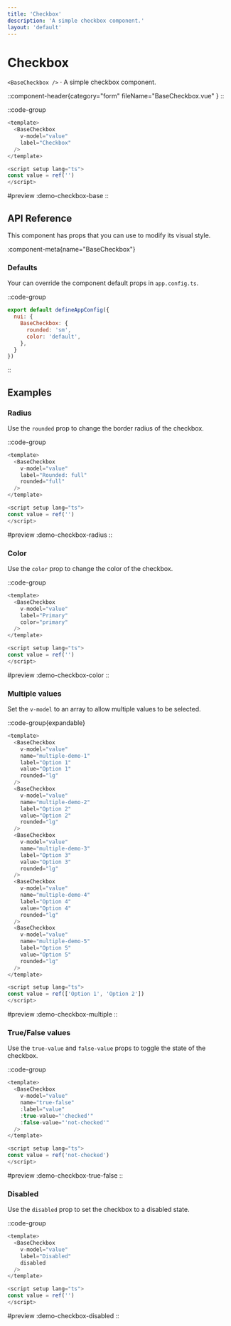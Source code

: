 ```yaml
---
title: 'Checkbox'
description: 'A simple checkbox component.'
layout: 'default'
---
```


# Checkbox

`<BaseCheckbox />` · A simple checkbox component.

::component-header{category="form" fileName="BaseCheckbox.vue" }
::

::code-group

```js [DemoCheckboxBase.vue]
<template>
  <BaseCheckbox
    v-model="value"
    label="Checkbox"
  />
</template>

<script setup lang="ts">
const value = ref('')
</script>
```

#preview
:demo-checkbox-base
::

## API Reference

This component has props that you can use to modify its visual style.

:component-meta{name="BaseCheckbox"}

### Defaults

Your can override the component default props in `app.config.ts`.

::code-group

```js [app.config.ts]
export default defineAppConfig({
  nui: {
    BaseCheckbox: {
      rounded: 'sm',
      color: 'default',
    },
  }
})
```
::

## Examples

### Radius

Use the `rounded` prop to change the border radius of the checkbox.

::code-group

```js [DemoCheckboxRadius.vue]
<template>
  <BaseCheckbox
    v-model="value"
    label="Rounded: full"
    rounded="full"
  />
</template>

<script setup lang="ts">
const value = ref('')
</script>
```

#preview
:demo-checkbox-radius
::

### Color

Use the `color` prop to change the color of the checkbox.

::code-group

```js [DemoCheckboxColor.vue]
<template>
  <BaseCheckbox
    v-model="value"
    label="Primary"
    color="primary"
  />
</template>

<script setup lang="ts">
const value = ref('')
</script>
```

#preview
:demo-checkbox-color
::

### Multiple values

Set the `v-model` to an array to allow multiple values to be selected.

::code-group{expandable}

```js [DemoCheckboxMultiple.vue]
<template>
  <BaseCheckbox
    v-model="value"
    name="multiple-demo-1"
    label="Option 1"
    value="Option 1"
    rounded="lg"
  />
  <BaseCheckbox
    v-model="value"
    name="multiple-demo-2"
    label="Option 2"
    value="Option 2"
    rounded="lg"
  />
  <BaseCheckbox
    v-model="value"
    name="multiple-demo-3"
    label="Option 3"
    value="Option 3"
    rounded="lg"
  />
  <BaseCheckbox
    v-model="value"
    name="multiple-demo-4"
    label="Option 4"
    value="Option 4"
    rounded="lg"
  />
  <BaseCheckbox
    v-model="value"
    name="multiple-demo-5"
    label="Option 5"
    value="Option 5"
    rounded="lg"
  />
</template>

<script setup lang="ts">
const value = ref(['Option 1', 'Option 2'])
</script>
```

#preview
:demo-checkbox-multiple
::

### True/False values

Use the `true-value` and `false-value` props to toggle the state of the checkbox.

::code-group

```js [DemoCheckboxTrueFalse.vue]
<template>
  <BaseCheckbox
    v-model="value"
    name="true-false"
    :label="value"
    :true-value="'checked'"
    :false-value="'not-checked'"
  />
</template>

<script setup lang="ts">
const value = ref('not-checked')
</script>
```

#preview
:demo-checkbox-true-false
::

### Disabled

Use the `disabled` prop to set the checkbox to a disabled state.

::code-group

```js [DemoCheckboxDisabled.vue]
<template>
  <BaseCheckbox
    v-model="value"
    label="Disabled"
    disabled
  />
</template>

<script setup lang="ts">
const value = ref('')
</script>
```

#preview
:demo-checkbox-disabled
::